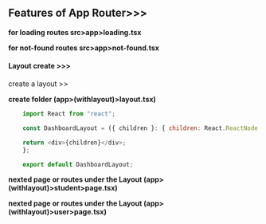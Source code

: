 ## Features of App Router>>>

**for loading routes src>app>loading.tsx**

**for not-found routes src>app>not-found.tsx**

#### Layout create >>>

create a layout >>

**create folder (app>(withlayout)>layout.tsx)**

```js
    import React from "react";

    const DashboardLayout = ({ children }: { children: React.ReactNode }) => {

    return <div>{children}</div>;
    };

    export default DashboardLayout;


```

**nexted page or routes under the Layout (app>(withlayout)>student>page.tsx)**

**nexted page or routes under the Layout (app>(withlayout)>user>page.tsx)**
